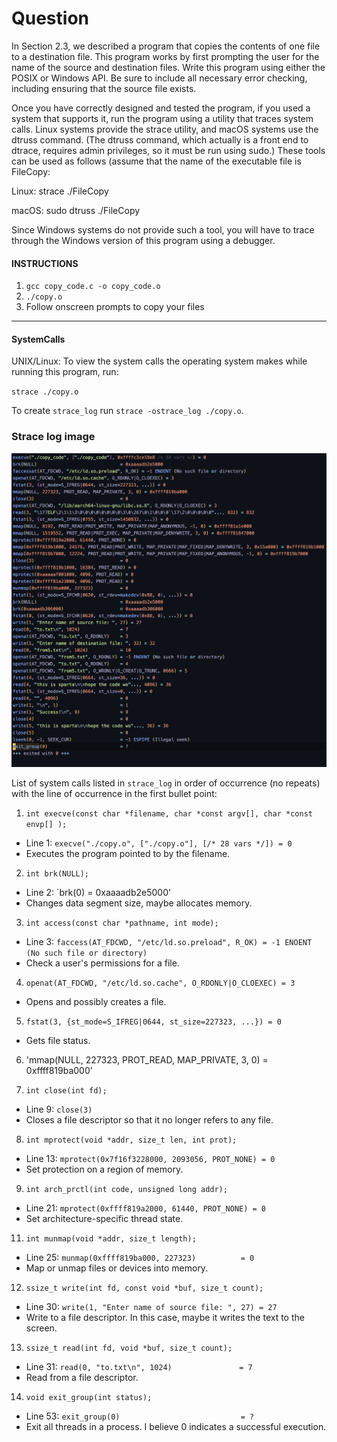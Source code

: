 
# Question 

In Section 2.3, we described a program that copies the contents of one file to a destination file. This program works by first prompting the user for the name of the source and destination files. Write this program using either the POSIX or Windows API. Be sure to include all necessary error checking, including ensuring that the source file exists.

Once you have correctly designed and tested the program, if you used a system that supports it, run the program using a utility that traces system calls. Linux systems provide the strace utility, and macOS systems use the dtruss command. (The dtruss command, which actually is a front end to dtrace, requires admin privileges, so it must be run using sudo.) These tools can be used as follows (assume that the name of the executable file is FileCopy:

Linux: strace ./FileCopy

macOS: sudo dtruss ./FileCopy

Since Windows systems do not provide such a tool, you will have to trace through the Windows version of this program using a debugger.


#### INSTRUCTIONS
1. `gcc copy_code.c -o copy_code.o`
2. `./copy.o`
3. Follow onscreen prompts to copy your files


---
#### SystemCalls
UNIX/Linux: To view the system calls the operating system makes while
running this program, run:

`strace ./copy.o`


To create `strace_log` 
run `strace -ostrace_log ./copy.o`.

### Strace log image 

![alt text](https://github.com/shashanksk/CS_MinorProjrct/blob/main/2.24/images/Screenshot%202022-11-09%20at%2011.18.28%20AM.png)

List of system calls listed in `strace_log` in order of occurrence (no
repeats) with the line of occurrence in the first bullet point:

1. `int execve(const char *filename, char *const argv[], char *const envp[]
);`

  * Line 1: `execve("./copy.o", ["./copy.o"], [/* 28 vars */]) = 0`
  * Executes the program pointed to by the filename.

2. `int brk(NULL);`

  * Line 2: `brk(0) = 0xaaaadb2e5000'
  * Changes data segment size, maybe allocates memory.

3. `int access(const char *pathname, int mode);`

  * Line 3: `faccess(AT_FDCWD, "/etc/ld.so.preload", R_OK) = -1 ENOENT (No such file or
  directory)`
  * Check a user's permissions for a file.

4. `openat(AT_FDCWD, "/etc/ld.so.cache", O_RDONLY|O_CLOEXEC) = 3`
  * Opens and possibly creates a file.

5. `fstat(3, {st_mode=S_IFREG|0644, st_size=227323, ...}) = 0`
  * Gets file status.

6. 'mmap(NULL, 227323, PROT_READ, MAP_PRIVATE, 3, 0) = 0xffff819ba000'

7. `int close(int fd);`

  * Line 9: `close(3)`
  * Closes a file descriptor so that it no longer refers to any file.

8. `int mprotect(void *addr, size_t len, int prot);`

  * Line 13: `mprotect(0x7f16f3228000, 2093056, PROT_NONE) = 0`
  * Set protection on a region of memory.

9. `int arch_prctl(int code, unsigned long addr);`

  * Line 21: `mprotect(0xffff819a2000, 61440, PROT_NONE) = 0`
  * Set architecture-specific thread state.

11. `int munmap(void *addr, size_t length);`

  * Line 25: `munmap(0xffff819ba000, 227323)          = 0`
  * Map or unmap files or devices into memory.

12. `ssize_t write(int fd, const void *buf, size_t count);`

  * Line 30: `write(1, "Enter name of source file: ", 27) = 27`
  * Write to a file descriptor. In this case, maybe it writes the text to
the screen.

13. `ssize_t read(int fd, void *buf, size_t count);`

  * Line 31: `read(0, "to.txt\n", 1024)               = 7`
  * Read from a file descriptor.

14. `void exit_group(int status);`

  * Line 53: `exit_group(0)                           = ?`
  * Exit all threads in a process. I believe 0 indicates a successful
  execution.

